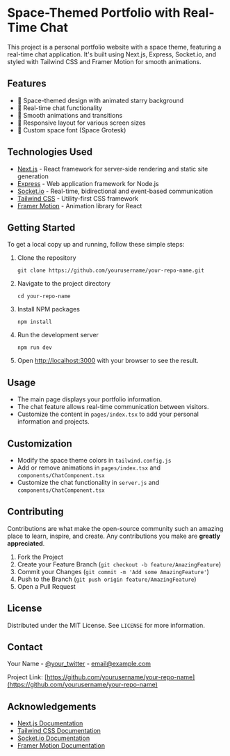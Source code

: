 # Space-Themed Portfolio with Real-Time Chat

This project is a personal portfolio website with a space theme, featuring a real-time chat application. It's built using Next.js, Express, Socket.io, and styled with Tailwind CSS and Framer Motion for smooth animations.

## Features

- 🌌 Space-themed design with animated starry background
- 💬 Real-time chat functionality
- 🚀 Smooth animations and transitions
- 📱 Responsive layout for various screen sizes
- 🎨 Custom space font (Space Grotesk)

## Technologies Used

- [Next.js](https://nextjs.org/) - React framework for server-side rendering and static site generation
- [Express](https://expressjs.com/) - Web application framework for Node.js
- [Socket.io](https://socket.io/) - Real-time, bidirectional and event-based communication
- [Tailwind CSS](https://tailwindcss.com/) - Utility-first CSS framework
- [Framer Motion](https://www.framer.com/motion/) - Animation library for React

## Getting Started

To get a local copy up and running, follow these simple steps:

1. Clone the repository
   ```
   git clone https://github.com/yourusername/your-repo-name.git
   ```

2. Navigate to the project directory
   ```
   cd your-repo-name
   ```

3. Install NPM packages
   ```
   npm install
   ```

4. Run the development server
   ```
   npm run dev
   ```

5. Open [http://localhost:3000](http://localhost:3000) with your browser to see the result.

## Usage

- The main page displays your portfolio information.
- The chat feature allows real-time communication between visitors.
- Customize the content in `pages/index.tsx` to add your personal information and projects.

## Customization

- Modify the space theme colors in `tailwind.config.js`
- Add or remove animations in `pages/index.tsx` and `components/ChatComponent.tsx`
- Customize the chat functionality in `server.js` and `components/ChatComponent.tsx`

## Contributing

Contributions are what make the open-source community such an amazing place to learn, inspire, and create. Any contributions you make are **greatly appreciated**.

1. Fork the Project
2. Create your Feature Branch (`git checkout -b feature/AmazingFeature`)
3. Commit your Changes (`git commit -m 'Add some AmazingFeature'`)
4. Push to the Branch (`git push origin feature/AmazingFeature`)
5. Open a Pull Request

## License

Distributed under the MIT License. See `LICENSE` for more information.

## Contact

Your Name - [@your_twitter](https://twitter.com/your_twitter) - email@example.com

Project Link: [https://github.com/yourusername/your-repo-name](https://github.com/yourusername/your-repo-name)

## Acknowledgements

- [Next.js Documentation](https://nextjs.org/docs)
- [Tailwind CSS Documentation](https://tailwindcss.com/docs)
- [Socket.io Documentation](https://socket.io/docs/v4)
- [Framer Motion Documentation](https://www.framer.com/motion/)
